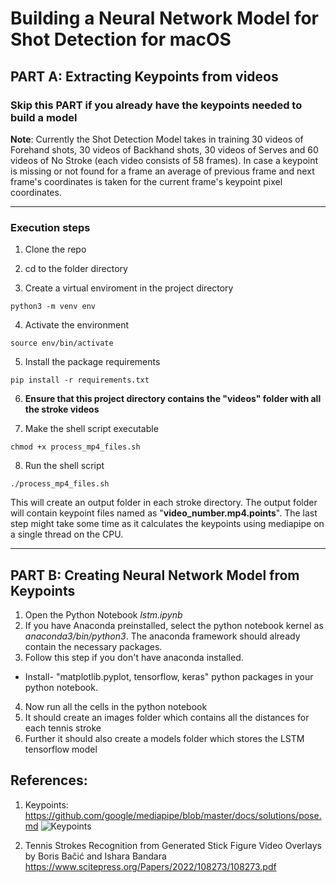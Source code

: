 # Building a Neural Network Model for Shot Detection for macOS

## <b>PART A: Extracting Keypoints from videos</b>

### Skip this PART if you already have the keypoints needed to build a model

<b>Note</b>: Currently the Shot Detection Model takes in training 30 videos of Forehand shots, 30 videos of Backhand shots, 30 videos of Serves and 60 videos of No Stroke (each video consists of 58 frames). In case a keypoint is missing or not found for a frame an average of previous frame and next frame's coordinates is taken for the current frame's keypoint pixel coordinates.

------------------------------------------------------------------------
### Execution steps
1. Clone the repo

2. cd to the folder directory

3. Create a virtual enviroment in the project directory
```
python3 -m venv env
```

4. Activate the environment
```
source env/bin/activate
```

5. Install the package requirements
```
pip install -r requirements.txt
```

6. <b>Ensure that this project directory contains the "videos" folder with all the stroke videos</b>

7. Make the shell script executable
```
chmod +x process_mp4_files.sh
```

8. Run the shell script
```
./process_mp4_files.sh
```

This will create an output folder in each stroke directory. The output folder will contain keypoint files named as "<b>video_number.mp4.points</b>". The last step might take some time as it calculates the keypoints using mediapipe on a single thread on the CPU.

------------------------------------------------------------------------

## <b>PART B: Creating Neural Network Model from Keypoints</b>
1. Open the Python Notebook <i>lstm.ipynb</i>
2. If you have Anaconda preinstalled, select the python notebook kernel as <i>anaconda3/bin/python3</i>. The anaconda framework should already contain the necessary packages.
3. Follow this step if you don't have anaconda installed.
- Install- "matplotlib.pyplot, tensorflow, keras" python packages in your python notebook.
4. Now run all the cells in the python notebook
5. It should create an images folder which contains all the distances for each tennis stroke
6. Further it should also create a models folder which stores the LSTM tensorflow model


## References:
1. Keypoints: 
https://github.com/google/mediapipe/blob/master/docs/solutions/pose.md
![Keypoints](https://camo.githubusercontent.com/54e5f06106306c59e67acc44c61b2d3087cc0a6ee7004e702deb1b3eb396e571/68747470733a2f2f6d65646961706970652e6465762f696d616765732f6d6f62696c652f706f73655f747261636b696e675f66756c6c5f626f64795f6c616e646d61726b732e706e67)

2. Tennis Strokes Recognition from Generated Stick Figure Video Overlays by Boris Bačić and Ishara Bandara
https://www.scitepress.org/Papers/2022/108273/108273.pdf